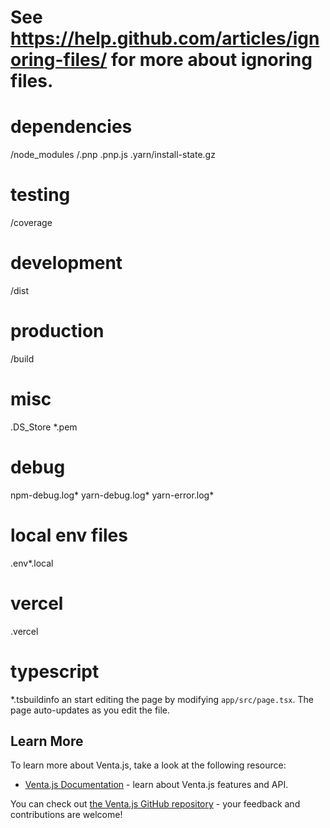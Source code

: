 # See https://help.github.com/articles/ignoring-files/ for more about ignoring files.

# dependencies
/node_modules
/.pnp
.pnp.js
.yarn/install-state.gz

# testing
/coverage

# development
/dist

# production
/build

# misc
.DS_Store
*.pem

# debug
npm-debug.log*
yarn-debug.log*
yarn-error.log*

# local env files
.env*.local

# vercel
.vercel

# typescript
*.tsbuildinfo
an start editing the page by modifying `app/src/page.tsx`. The page auto-updates as you edit the file.

## Learn More

To learn more about Venta.js, take a look at the following resource:

- [Venta.js Documentation](https://ventajs.dev/docs) - learn about Venta.js features and API.

You can check out [the Venta.js GitHub repository](https://github.com/cwooldridge1/venta) - your feedback and contributions are welcome!

